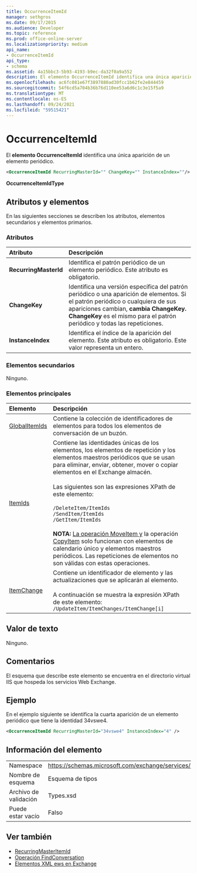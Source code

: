```yaml
---
title: OccurrenceItemId
manager: sethgros
ms.date: 09/17/2015
ms.audience: Developer
ms.topic: reference
ms.prod: office-online-server
ms.localizationpriority: medium
api_name:
- OccurrenceItemId
api_type:
- schema
ms.assetid: 4a15bbc3-5b93-4193-b9ec-da32f0a9a552
description: El elemento OccurrenceItemId identifica una única aparición de un elemento periódico.
ms.openlocfilehash: ac6fc081e67f3897880ad30fcc1b62fe2e844459
ms.sourcegitcommit: 54f6cd5a704b36b76d110ee53a6d6c1c3e15f5a9
ms.translationtype: MT
ms.contentlocale: es-ES
ms.lasthandoff: 09/24/2021
ms.locfileid: "59515421"
---
```

# <a name="occurrenceitemid"></a>OccurrenceItemId

El **elemento OccurrenceItemId** identifica una única aparición de un elemento periódico. 
  
```XML
<OccurrenceItemId RecurringMasterId="" ChangeKey="" InstanceIndex=""/>
```

**OccurrenceItemIdType**

## <a name="attributes-and-elements"></a>Atributos y elementos

En las siguientes secciones se describen los atributos, elementos secundarios y elementos primarios.
  
### <a name="attributes"></a>Atributos

|**Atributo**|**Descripción**|
|:-----|:-----|
|**RecurringMasterId** <br/> |Identifica el patrón periódico de un elemento periódico. Este atributo es obligatorio.  <br/> |
|**ChangeKey** <br/> |Identifica una versión específica del patrón periódico o una aparición de elementos. Si el patrón periódico o cualquiera de sus apariciones cambian, **cambia ChangeKey.** **ChangeKey** es el mismo para el patrón periódico y todas las repeticiones.  <br/> |
|**InstanceIndex** <br/> |Identifica el índice de la aparición del elemento. Este atributo es obligatorio. Este valor representa un entero.  <br/> |
   
### <a name="child-elements"></a>Elementos secundarios

Ninguno.
  
### <a name="parent-elements"></a>Elementos principales

|**Elemento**|**Descripción**|
|:-----|:-----|
|[GlobalItemIds](globalitemids.md) <br/> |Contiene la colección de identificadores de elementos para todos los elementos de conversación de un buzón.  <br/> |
|[ItemIds](itemids.md) <br/> | Contiene las identidades únicas de los elementos, los elementos de repetición y los elementos maestros periódicos que se usan para eliminar, enviar, obtener, mover o copiar elementos en el Exchange almacén. <br/><br/>Las siguientes son las expresiones XPath de este elemento: <br/><br/>  `/DeleteItem/ItemIds` <br/>  `/SendItem/ItemIds` <br/>  `/GetItem/ItemIds` <br/><br/>**NOTA:** [La operación MoveItem y](moveitem-operation.md) la operación [CopyItem](copyitem-operation.md) solo funcionan con elementos de calendario único y elementos maestros periódicos. Las repeticiones de elementos no son válidas con estas operaciones.           |
|[ItemChange](itemchange.md) <br/> |Contiene un identificador de elemento y las actualizaciones que se aplicarán al elemento.<br/><br/> A continuación se muestra la expresión XPath de este elemento:  <br/>  `/UpdateItem/ItemChanges/ItemChange[i]` <br/> |
   
## <a name="text-value"></a>Valor de texto

Ninguno.
  
## <a name="remarks"></a>Comentarios

El esquema que describe este elemento se encuentra en el directorio virtual IIS que hospeda los servicios Web Exchange.
  
## <a name="example"></a>Ejemplo

En el ejemplo siguiente se identifica la cuarta aparición de un elemento periódico que tiene la identidad 34vswe4.
  
```XML
<OccurrenceItemId RecurringMasterId="34vswe4" InstanceIndex="4" />
```

## <a name="element-information"></a>Información del elemento

|||
|:-----|:-----|
|Namespace  <br/> |https://schemas.microsoft.com/exchange/services/2006/types  <br/> |
|Nombre de esquema  <br/> |Esquema de tipos  <br/> |
|Archivo de validación  <br/> |Types.xsd  <br/> |
|Puede estar vacío  <br/> |Falso  <br/> |
   
## <a name="see-also"></a>Ver también

- [RecurringMasterItemId](recurringmasteritemid.md)
- [Operación FindConversation](findconversation-operation.md)
- [Elementos XML ews en Exchange](ews-xml-elements-in-exchange.md)


